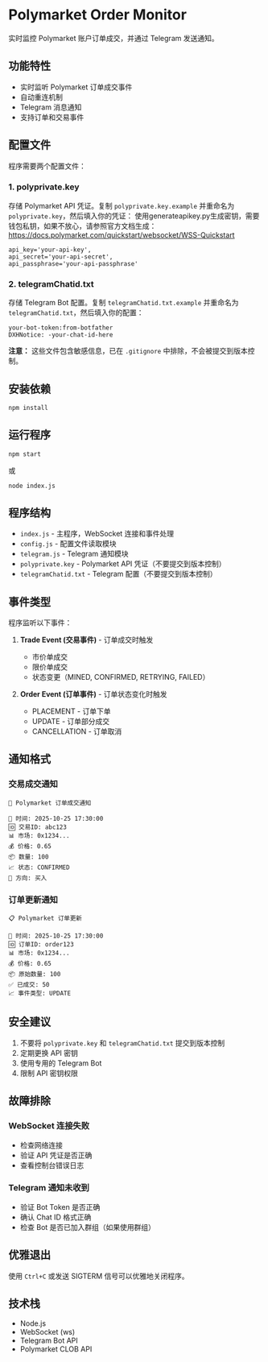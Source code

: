 # Polymarket Order Monitor

实时监控 Polymarket 账户订单成交，并通过 Telegram 发送通知。

## 功能特性

- 实时监听 Polymarket 订单成交事件
- 自动重连机制
- Telegram 消息通知
- 支持订单和交易事件

## 配置文件

程序需要两个配置文件：

### 1. polyprivate.key

存储 Polymarket API 凭证。复制 `polyprivate.key.example` 并重命名为 `polyprivate.key`，然后填入你的凭证：
使用generateapikey.py生成密钥，需要钱包私钥，如果不放心，请参照官方文档生成：https://docs.polymarket.com/quickstart/websocket/WSS-Quickstart

```
api_key='your-api-key',
api_secret='your-api-secret',
api_passphrase='your-api-passphrase'
```

### 2. telegramChatid.txt

存储 Telegram Bot 配置。复制 `telegramChatid.txt.example` 并重命名为 `telegramChatid.txt`，然后填入你的配置：

```
your-bot-token:from-botfather
DXHNotice: -your-chat-id-here
```

**注意：** 这些文件包含敏感信息，已在 `.gitignore` 中排除，不会被提交到版本控制。

## 安装依赖

```bash
npm install
```

## 运行程序

```bash
npm start
```

或

```bash
node index.js
```

## 程序结构

- `index.js` - 主程序，WebSocket 连接和事件处理
- `config.js` - 配置文件读取模块
- `telegram.js` - Telegram 通知模块
- `polyprivate.key` - Polymarket API 凭证（不要提交到版本控制）
- `telegramChatid.txt` - Telegram 配置（不要提交到版本控制）

## 事件类型

程序监听以下事件：

1. **Trade Event (交易事件)** - 订单成交时触发
   - 市价单成交
   - 限价单成交
   - 状态变更（MINED, CONFIRMED, RETRYING, FAILED）

2. **Order Event (订单事件)** - 订单状态变化时触发
   - PLACEMENT - 订单下单
   - UPDATE - 订单部分成交
   - CANCELLATION - 订单取消

## 通知格式

### 交易成交通知

```
🎯 Polymarket 订单成交通知

📅 时间: 2025-10-25 17:30:00
🆔 交易ID: abc123
📊 市场: 0x1234...
💰 价格: 0.65
📦 数量: 100
📈 状态: CONFIRMED
🔄 方向: 买入
```

### 订单更新通知

```
📋 Polymarket 订单更新

📅 时间: 2025-10-25 17:30:00
🆔 订单ID: order123
📊 市场: 0x1234...
💰 价格: 0.65
📦 原始数量: 100
✅ 已成交: 50
📈 事件类型: UPDATE
```

## 安全建议

1. 不要将 `polyprivate.key` 和 `telegramChatid.txt` 提交到版本控制
2. 定期更换 API 密钥
3. 使用专用的 Telegram Bot
4. 限制 API 密钥权限

## 故障排除

### WebSocket 连接失败

- 检查网络连接
- 验证 API 凭证是否正确
- 查看控制台错误日志

### Telegram 通知未收到

- 验证 Bot Token 是否正确
- 确认 Chat ID 格式正确
- 检查 Bot 是否已加入群组（如果使用群组）

## 优雅退出

使用 `Ctrl+C` 或发送 SIGTERM 信号可以优雅地关闭程序。

## 技术栈

- Node.js
- WebSocket (ws)
- Telegram Bot API
- Polymarket CLOB API

